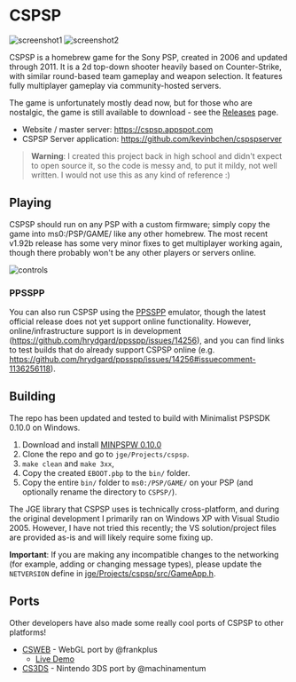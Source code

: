# CSPSP

![screenshot1](https://user-images.githubusercontent.com/2881968/173958305-68c42c56-7d0d-49db-8a21-fbd25b0f7e6c.png)
![screenshot2](https://user-images.githubusercontent.com/2881968/173957027-63d38e88-00fd-4d98-91b7-109fe53518d4.png)

CSPSP is a homebrew game for the Sony PSP, created in 2006 and updated through 2011. It is a 2d top-down shooter heavily based on Counter-Strike, with similar round-based team gameplay and weapon selection. It features fully multiplayer gameplay via community-hosted servers.

The game is unfortunately mostly dead now, but for those who are nostalgic, the game is still available to download - see the [Releases](https://github.com/kevinbchen/cspsp/releases) page.

- Website / master server: https://cspsp.appspot.com
- CSPSP Server application: https://github.com/kevinbchen/cspspserver

> **Warning**: I created this project back in high school and didn't expect to open source it, so the code is messy and, to put it mildy, not well written. I would not use this as any kind of reference :)

## Playing

CSPSP should run on any PSP with a custom firmware; simply copy the game into ms0:/PSP/GAME/ like any other homebrew. The most recent v1.92b release has some very minor fixes to get multiplayer working again, though there probably won't be any other players or servers online.

![controls](https://user-images.githubusercontent.com/2881968/173964080-ab480a79-af94-454a-bdfe-a2a56b491cad.png)

### PPSSPP
You can also run CSPSP using the [PPSSPP](https://www.ppsspp.org/) emulator, though the latest official release does not yet support online functionality. However, online/infrastructure support is in development (https://github.com/hrydgard/ppsspp/issues/14256), and you can find links to test builds that do already support CSPSP online (e.g. https://github.com/hrydgard/ppsspp/issues/14256#issuecomment-1136256118).

## Building

The repo has been updated and tested to build with Minimalist PSPSDK 0.10.0 on Windows.
1. Download and install [MINPSPW 0.10.0](https://sourceforge.net/projects/minpspw/files/SDK%20%2B%20devpak/pspsdk%200.10.0/)
2. Clone the repo and go to `jge/Projects/cspsp`.
3. `make clean` and `make 3xx`, 
4. Copy the created `EBOOT.pbp` to the `bin/` folder.
5. Copy the entire `bin/` folder to `ms0:/PSP/GAME/` on your PSP (and optionally rename the directory to `CSPSP/`).

The JGE library that CSPSP uses is technically cross-platform, and during the original development I primarily ran on Windows XP with Visual Studio 2005. However, I have not tried this recently; the VS solution/project files are provided as-is and will likely require some fixing up.

**Important**: If you are making any incompatible changes to the networking (for example, adding or changing message types), please update the `NETVERSION` define in [jge/Projects/cspsp/src/GameApp.h](jge/Projects/cspsp/src/GameApp.h).

## Ports

Other developers have also made some really cool ports of CSPSP to other platforms!

- [CSWEB](https://github.com/frankplus/csweb) - WebGL port by @frankplus
  - [Live Demo](https://frankplus.github.io/)
- [CS3DS](https://github.com/machinamentum/CS3DS) - Nintendo 3DS port by @machinamentum
